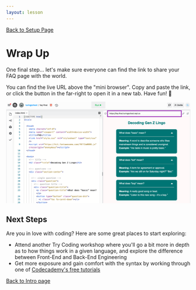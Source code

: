 ```yaml
---
layout: lesson
---
```


<a href="../">Back to Setup Page</a>

# Wrap Up

One final step... let's make sure everyone can find the link to share your FAQ page with the world.

You can find the live URL above the "mini browser". Copy and paste the link, or click the button in the far-right to open it in a new tab. Have fun! 🎉

![Screenshot of repl.it interface with box highlighting the URL to the live site link on far right/top](../assets/replit-share-link.png)

## Next Steps

Are you in love with coding? Here are some great places to start exploring:
- Attend another Try Coding workshop where you'll go a bit more in depth as to how things work in a given language, and explore the difference between Front-End and Back-End Engineering
- Get more exposure and gain comfort with the syntax by working through one of [Codecademy's free tutorials](https://www.codecademy.com/)

<a href="../">Back to Intro page</a>
